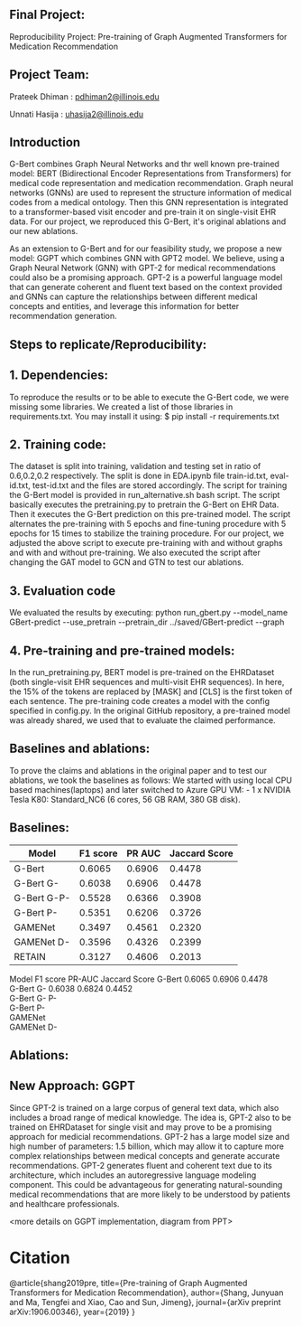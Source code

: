## Final Project: 

Reproducibility Project: Pre-training of Graph Augmented Transformers for Medication Recommendation

## Project Team: 

Prateek Dhiman : pdhiman2@illinois.edu

Unnati Hasija : uhasija2@illinois.edu

## Introduction

G-Bert combines Graph Neural Networks and thr well known pre-trained model: BERT (Bidirectional Encoder Representations from Transformers) for 
medical code representation and medication recommendation. Graph neural networks (GNNs) are used to represent the structure information of medical 
codes from a medical ontology. Then this GNN representation is integrated to a transformer-based visit encoder and pre-train it on single-visit EHR 
data. For our project, we reproduced this G-Bert, it's original ablations and our new ablations. 

As an extension to G-Bert and for our feasibility study, we propose a new model: GGPT which combines GNN with GPT2 model. We believe, using a Graph Neural Network (GNN) with GPT-2 for medical recommendations could also be a promising approach. GPT-2 is a powerful language model that can generate coherent and fluent text based on the context provided and GNNs can capture the relationships between different medical concepts and entities, and leverage this information for better recommendation generation.


## Steps to replicate/Reproducibility:

## 1. Dependencies:

To reproduce the results or to be able to execute the G-Bert code, we were missing some libraries. We created a list of those libraries in requirements.txt.
You may install it using:
$ pip install -r requirements.txt

## 2. Training code:

The dataset is split into training, validation and testing set in ratio of 0.6,0.2,0.2 respectively. The split is done in EDA.ipynb file train-id.txt, eval-id.txt, test-id.txt and the files are stored accordingly.
The script for training the G-Bert model is provided in run_alternative.sh bash script. The script basically executes the pretraining.py to pretrain the G-Bert on EHR Data. Then it executes the G-Bert prediction on this pre-trained model. The script alternates the pre-training with 5 epochs and fine-tuning procedure with 5 epochs for 15 times to stabilize the training procedure.
For our project, we adjusted the above script to execute pre-training with and without graphs and with and without pre-training.
We also executed the script after changing the GAT model to GCN and GTN to test our ablations.

## 3. Evaluation code 

We evaluated the results by executing:
python run_gbert.py --model_name GBert-predict --use_pretrain --pretrain_dir ../saved/GBert-predict --graph

## 4. Pre-training and pre-trained models:

In the run_pretraining.py, BERT model is pre-trained on the EHRDataset (both single-visit EHR sequences and multi-visit EHR sequences). 
In here, the 15% of the tokens are replaced by [MASK] and [CLS] is the first token of each sentence. The pre-training code creates a model with the config specified in config.py. In the original GitHub repository, a pre-trained model was already shared, we used that to evaluate the claimed performance.

## Baselines and ablations:

To prove the claims and ablations in the original paper and to test our ablations, we took the baselines as follows:
We started with using local CPU based machines(laptops) and later switched to Azure GPU VM: - 1 x NVIDIA Tesla K80: Standard_NC6 (6 cores, 56 GB RAM, 380 GB disk).

## Baselines:

|    Model        |    F1 score   |    PR AUC     |  Jaccard Score |
|-----------------|-------------- |---------------|----------------|
| G-Bert 	      |       0.6065  |	  0.6906      |    0.4478      |
| G-Bert G-	      |       0.6038  |	  0.6906      |    0.4478      |
| G-Bert G-P-     |       0.5528  |	  0.6366      |    0.3908      |
| G-Bert P-	      |       0.5351  |	  0.6206      |    0.3726      |
| GAMENet	      |       0.3497  |	  0.4561      |    0.2320      |
| GAMENet D-      |       0.3596  |	  0.4326      |    0.2399      |
| RETAIN 	      |       0.3127  |	  0.4606      |    0.2013      |
   
   Model	        F1 score	  PR-AUC	Jaccard Score
G-Bert 	            0.6065 	  0.6906         0.4478   
G-Bert G-	         0.6038	  0.6824	        0.4452    
G-Bert G- P-			
G-Bert P-			
GAMENet			
GAMENet D-			

## Ablations: 
  
<insert the table here>

## New Approach: GGPT

Since GPT-2 is trained on a large corpus of general text data, which also includes a broad range of medical knowledge. The idea is, GPT-2 also to be trained on 
EHRDataset for single visit and may prove to be a promising approach for medicial recommendations. GPT-2 has a large model size and high number of parameters: 1.5 billion, which may allow it to capture more complex relationships between medical concepts and generate accurate recommendations. GPT-2 generates fluent and coherent text due to its architecture, which includes an autoregressive language modeling component. This could be advantageous for generating natural-sounding medical recommendations that are more likely to be understood by patients and healthcare professionals.

<more details on GGPT implementation, diagram from PPT>

# Citation
@article{shang2019pre,
  title={Pre-training of Graph Augmented Transformers for Medication Recommendation},
  author={Shang, Junyuan and Ma, Tengfei and Xiao, Cao and Sun, Jimeng},
  journal={arXiv preprint arXiv:1906.00346},
  year={2019}
}
